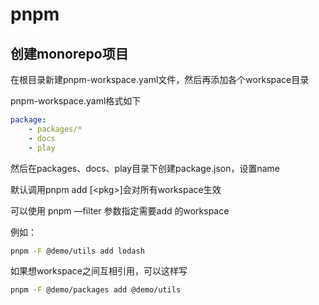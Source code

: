 # pnpm

## 创建monorepo项目

在根目录新建pnpm-workspace.yaml文件，然后再添加各个workspace目录

pnpm-workspace.yaml格式如下

```yaml
package:
    - packages/*
    - docs
    - play
```

然后在packages、docs、play目录下创建package.json，设置name  

默认调用pnpm add \[\<pkg\>\]会对所有workspace生效  

可以使用 pnpm —filter 参数指定需要add 的workspace  

例如：

```bash
pnpm -F @demo/utils add lodash
```

如果想workspace之间互相引用，可以这样写

```bash
pnpm -F @demo/packages add @demo/utils
```

